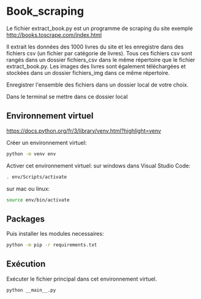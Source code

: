 # Book_scraping
Le fichier extract_book.py est un programme de scraping du site exemple http://books.toscrape.com/index.html

Il extrait les données des 1000 livres du site et les enregistre dans des fichiers csv (un fichier par catégorie de livres).
Tous ces fichiers csv sont rangés dans un dossier fichiers_csv dans le même répertoire que le fichier extract_book.py.
Les images des livres sont également téléchargées et stockées dans un dossier fichiers_img dans ce même répertoire.

Enregistrer l'ensemble des fichiers dans un dossier local de votre choix.

Dans le terminal se mettre dans ce dossier local

Environnement virtuel
---
https://docs.python.org/fr/3/library/venv.html?highlight=venv

Créer un environnement virtuel: 

```bash
python -m venv env
```

Activer cet environnement virtuel:
sur windows dans Visual Studio Code: 
```bash 
. env/Scripts/activate 
```
sur mac ou linux: 
```bash 
source env/bin/activate 
```
Packages
---

Puis installer les modules necessaires:
```bash 
python -m pip -r requirements.txt
```

Exécution
---

Exécuter le fichier principal dans cet environnement virtuel.

```bash 
python __main__.py
```
